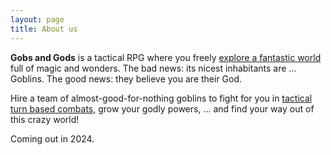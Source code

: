 ```yaml
---
layout: page
title: About us
---
```


**Gobs and Gods** is a tactical RPG where you freely [explore a fantastic world](/2023/07/01/exploring-the-world/) full of magic and wonders.
The bad news: its nicest inhabitants are ... Goblins. 
The good news: they believe you are their God.

Hire a team of almost-good-for-nothing goblins to fight for you in [tactical turn based combats](/07/03/fast-tactical-turn-combats/), grow your godly powers, ... and find your way out of this crazy world!

Coming out in 2024.
